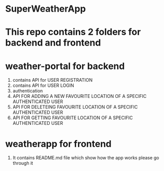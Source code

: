 # SuperWeatherApp
# This repo contains 2 folders for backend and frontend

# weather-portal for backend
1. contains API for USER REGISTRATION  
2. contains API for USER LOGIN
3. authentication
4. API FOR ADDING A NEW FAVOURITE LOCATION OF A SPECIFIC AUTHENTICATED USER
5. API FOR DELETEING FAVOURITE LOCATION OF A SPECIFIC AUTHENTICATED USER
6. API FOR GETTING FAVOURITE LOCATION OF A SPECIFIC AUTHENTICATED USER

# weatherapp for frontend
1. It contains README.md file which show how the app works please go through it

